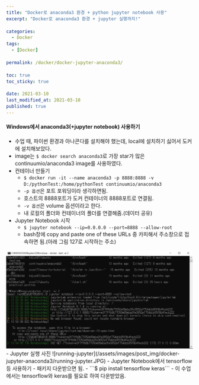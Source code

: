 ```yaml
---
title: "Docker로 anaconda3 환경 + python jupyter notebook 사용"
excerpt: "Docker로 anaconda3 환경 + jupyter 실행까지!"

categories:
  - Docker
tags:
  - [Docker]

permalink: /docker/docker-jupyter-anaconda3/

toc: true
toc_sticky: true
 
date: 2021-03-10
last_modified_at: 2021-03-10
published: true
---
```


#### Windows에서 anaconda3(+jupyter notebook) 사용하기  

- 수업 때, 파이썬 환경과 아나콘다를 설치해야 했는데, local에 설치하기 싫어서 도커에 설치해보았다.  
- image는 ```$ docker search anaconda3```로 가장 star가 많은 continuumio/anaconda3 image를 사용하였다.  
- 컨테이너 만들기  
  - ```$ docker run -it --name anaconda3 -p 8888:8888 -v D:/pythonTest:/home/pythonTest continuumio/anaconda3```  
  - `-p 옵션`은 포트 포워딩이라 생각하면됨.
  - 호스트의 8888포트가 도커 컨테이너의 8888포트로 연결됨.
  - `-v 옵션`은 volume 옵션이라고 한다.
  - 내 로컬의 폴더와 컨테이너의 폴더를 연결해줌.(데이터 공유)
- Jupyter Notebook 시작  
  - ```$ jupyter notebook --ip=0.0.0.0 --port=8888 --allow-root```  
  - bash창에 copy and paste one of these URLs 중 카피해서 주소창으로 접속하면 됨.(아래 그림 127로 시작하는 주소)  
<a href="https://kdjun97.github.io/assets/images/post_img/docker-jupyter-anaconda3/command-jupyter.JPG">
  <img src="/assets/images/post_img/docker-jupyter-anaconda3/command-jupyter.JPG" alt="command-jupyter">
</a>
- Jupyter 실행 사진
![running-jupyter](/assets/images/post_img/docker-jupyter-anaconda3/running-jupyter.JPG)  
- Jupyter Notebook에서 tensorflow 등 사용하기  
  - 패키지 다운받으면 됨.  
  - ```$ pip install tensorflow keras```  
  - 이 수업에서는 tensorflow와 keras를 필요로 하여 다운받았음.  